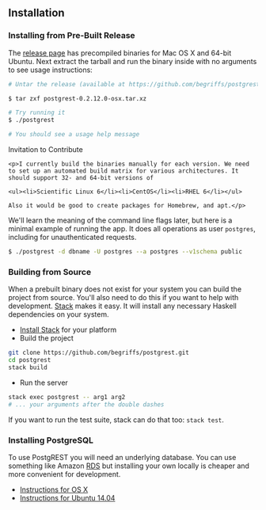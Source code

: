 ## Installation

### Installing from Pre-Built Release

The [release page](https://github.com/begriffs/postgrest/releases/latest) has precompiled binaries for Mac OS X and 64-bit Ubuntu. Next extract the tarball and run the binary inside with no arguments to see usage instructions:

```sh
# Untar the release (available at https://github.com/begriffs/postgrest/releases/latest)

$ tar zxf postgrest-0.2.12.0-osx.tar.xz

# Try running it
$ ./postgrest

# You should see a usage help message
```

<div class="admonition warning">
    <p class="admonition-title">Invitation to Contribute</p>

    <p>I currently build the binaries manually for each version. We need to set up an automated build matrix for various architectures. It should support 32- and 64-bit versions of

    <ul><li>Scientific Linux 6</li><li>CentOS</li><li>RHEL 6</li></ul>

    Also it would be good to create packages for Homebrew, and apt.</p>
</div>

We'll learn the meaning of the command line flags later, but here is a minimal example of running the app. It does all operations as user `postgres`, including for unauthenticated requests.

```sh
$ ./postgrest -d dbname -U postgres --a postgres --v1schema public
```

### Building from Source

When a prebuilt binary does not exist for your system you can build the project from source. You'll also need to do this if you want to help with development. [Stack](https://github.com/commercialhaskell/stack) makes it easy. It will install any necessary Haskell dependencies on your system.

* [Install Stack](https://github.com/commercialhaskell/stack#how-to-install) for your platform
* Build the project

```bash
git clone https://github.com/begriffs/postgrest.git
cd postgrest
stack build
```

* Run the server

```bash
stack exec postgrest -- arg1 arg2
# ... your arguments after the double dashes
```

If you want to run the test suite, stack can do that too: `stack test`.

### Installing PostgreSQL

To use PostgREST you will need an underlying database. You can use something like Amazon [RDS](https://aws.amazon.com/rds/) but installing your own locally is cheaper and more convenient for development.

* [Instructions for OS X](http://exponential.io/blog/2015/02/21/install-postgresql-on-mac-os-x-via-brew/)
* [Instructions for Ubuntu 14.04](https://www.digitalocean.com/community/tutorials/how-to-install-and-use-postgresql-on-ubuntu-14-04)

